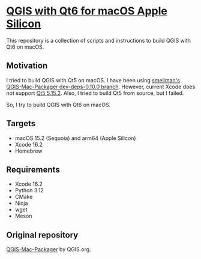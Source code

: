 # [QGIS with Qt6 for macOS Apple Silicon](https://github.com/smellman/qgis-with-qt6-mac)

This repository is a collection of scripts and
instructions to build QGIS with Qt6 on macOS.

## Motivation

I tried to build QGIS with Qt5 on macOS.
I have been using [smellman's QGIS-Mac-Packager dev-deps-0.10.0 branch](https://github.com/smellman/QGIS-Mac-Packager/tree/dev-deps-0.10.0).
However, current Xcode does not support [Qt5 5.15.2](https://download.qgis.org/downloads/macos/deps/).
Also, I tried to build Qt5 from source, but I failed.

So, I try to build QGIS with Qt6 on macOS.

## Targets

- macOS 15.2 (Sequoia) and arm64 (Apple Silicon)
- Xcode 16.2
- Homebrew

## Requirements

- Xcode 16.2
- Python 3.12
- CMake
- Ninja
- wget
- Meson

## Original repository

[QGIS-Mac-Packager](https://github.com/qgis/QGIS-Mac-Packager) by QGIS.org.

